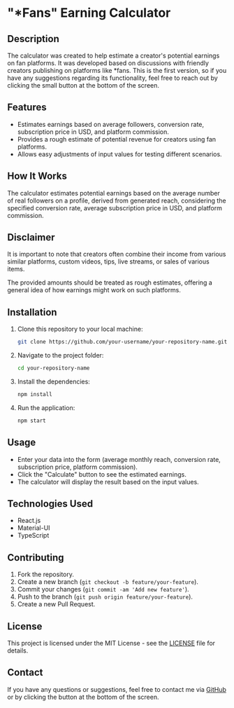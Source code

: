 #  "*Fans" Earning Calculator

## Description

The calculator was created to help estimate a creator's potential earnings on fan platforms. It was developed based on discussions with friendly creators publishing on platforms like *fans. This is the first version, so if you have any suggestions regarding its functionality, feel free to reach out by clicking the small button at the bottom of the screen.

## Features

- Estimates earnings based on average followers, conversion rate, subscription price in USD, and platform commission.
- Provides a rough estimate of potential revenue for creators using fan platforms.
- Allows easy adjustments of input values for testing different scenarios.

## How It Works

The calculator estimates potential earnings based on the average number of real followers on a profile, derived from generated reach, considering the specified conversion rate, average subscription price in USD, and platform commission.

## Disclaimer

It is important to note that creators often combine their income from various similar platforms, custom videos, tips, live streams, or sales of various items.

The provided amounts should be treated as rough estimates, offering a general idea of how earnings might work on such platforms.

## Installation

1. Clone this repository to your local machine:
    ```bash
    git clone https://github.com/your-username/your-repository-name.git
    ```

2. Navigate to the project folder:
    ```bash
    cd your-repository-name
    ```

3. Install the dependencies:
    ```bash
    npm install
    ```

4. Run the application:
    ```bash
    npm start
    ```

## Usage

- Enter your data into the form (average monthly reach, conversion rate, subscription price, platform commission).
- Click the "Calculate" button to see the estimated earnings.
- The calculator will display the result based on the input values.

## Technologies Used

- React.js
- Material-UI
- TypeScript

## Contributing

1. Fork the repository.
2. Create a new branch (`git checkout -b feature/your-feature`).
3. Commit your changes (`git commit -am 'Add new feature'`).
4. Push to the branch (`git push origin feature/your-feature`).
5. Create a new Pull Request.

## License

This project is licensed under the MIT License - see the [LICENSE](LICENSE) file for details.

## Contact

If you have any questions or suggestions, feel free to contact me via [GitHub](https://github.com/Ramox7171) or by clicking the button at the bottom of the screen.
